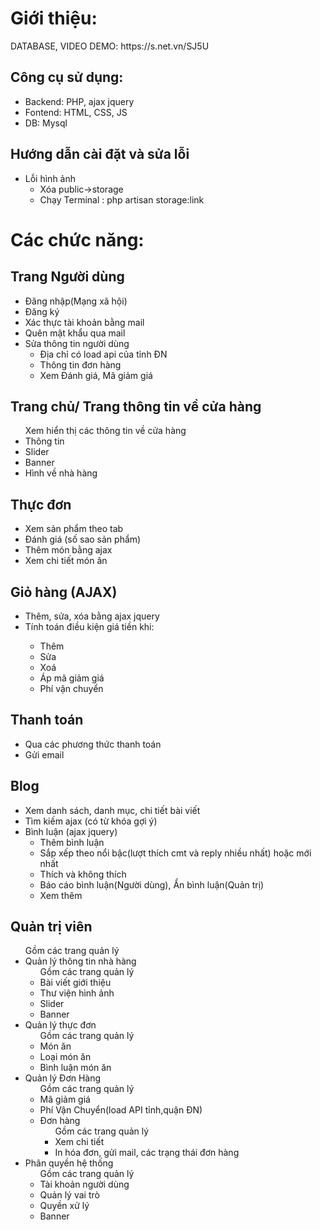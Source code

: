 <!DOCTYPE html>
<html>
<head>
  <meta charset="UTF-8">  
</head>
<body>
  <h1>Giới thiệu: </h1>
  DATABASE, VIDEO DEMO: https://s.net.vn/SJ5U
  <h2>Công cụ sử dụng:</h2>
    <ul>
        <li>
           Backend: PHP, ajax jquery
        </li>
        <li>
          Fontend: HTML, CSS, JS
        </li>
        <li>
           DB: Mysql
        </li>
    </ul>

   <h2>Hướng dẫn cài đặt và sửa lỗi</h2>
    <ul>
        <li>
            Lỗi hình ảnh
            <ul>
                <li>  Xóa public->storage</li> 
                <li>   Chạy Terminal : php artisan storage:link  </li> 
            </ul>  
        </li> 
    </ul>

  <h1>Các chức năng:</h1>
    <h2>Trang Người dùng</h2>
    <ul>
        <li>
            Đăng nhập(Mạng xã hội)
        </li>
        <li>Đăng ký</li>
        <li>Xác thực tài khoản bằng mail</li>
        <li>Quên mật khẩu qua mail</li>
        <li>
            Sửa thông tin người dùng
            <ul>
                <li> Địa chỉ có load api của tỉnh ĐN</li>
                <li> Thông tin đơn hàng</li>
                <li> Xem Đánh giá, Mã giảm giá</li> 
            </ul>
        </li>
        </li>
    </ul>
    <h2>Trang chủ/ Trang thông tin về cửa hàng</h2>
    <ul> 
        Xem hiển thị các thông tin về cửa hàng
        <li>Thông tin</li> 
        <li>Slider</li> 
        <li>Banner</li> 
        <li>Hình về nhà hàng </li>  
    </ul>
    <h2>Thực đơn</h2>
    <ul>
        <li>Xem sản phẩm theo tab</li>
        <li>Đánh giá (số sao sản phẩm)</li>
        <li>Thêm món bằng ajax</li> 
         <li>Xem chi tiết món ăn</li> 
    </ul>

  <h2>Giỏ hàng (AJAX)</h2>
  <ul>
    <li>Thêm, sửa, xóa bằng ajax jquery</li>
    <li>Tính toán điều kiện giá tiền khi:</li>
        <ul>
            <li>Thêm</li>
            <li>Sửa</li>
            <li>Xoá</li>
            <li>Áp mã giảm giá</li>
            <li>Phí vận chuyển</li>
        </ul>
  </ul>

  <h2>Thanh toán</h2>
  <ul>
    <li>Qua các phương thức thanh toán</li>
    <li>Gửi email</li>
  </ul>

  <h2>Blog</h2>
  <ul>
    <li>Xem danh sách, danh mục, chi tiết bài viết</li>
    <li>Tìm kiếm ajax (có từ khóa gợi ý)</li>
    <li>Bình luận (ajax jquery)
        <ul>
            <li>Thêm bình luận</li>
            <li>Sắp xếp theo nổi bậc(lượt thích cmt và reply nhiều nhất) hoặc mới nhất</li>
            <li>Thích và không thích</li>
            <li>Báo cáo bình luận(Người dùng), Ẩn bình luận(Quản trị)</li>
            <li>Xem thêm</li>
        </ul>
    </li>
  </ul>

  <h2>Quản trị viên</h2>
  <ul> 
    Gồm các trang quản lý
    <li>Quản lý thông tin nhà hàng
        <ul> 
            Gồm các trang quản lý
            <li>Bài viết giới thiệu</li> 
            <li>Thư viện hình ảnh</li> 
            <li>Slider</li>
            <li>Banner</li>
        </ul> 
    </li> 
     <li>Quản lý thực đơn
        <ul> 
            Gồm các trang quản lý
            <li>Món ăn</li> 
            <li>Loại món ăn</li> 
            <li>Bình luận món ăn</li> 
        </ul> 
    </li> 
     <li>Quản lý Đơn Hàng
        <ul> 
            Gồm các trang quản lý
            <li>Mã giảm giá</li> 
            <li>Phí Vận Chuyển(load API tỉnh,quận ĐN)</li> 
            <li>Đơn hàng
                <ul> 
                    Gồm các trang quản lý
                    <li>Xem chi tiết</li>  
                    <li>In hóa đơn, gửi mail, các trạng thái đơn hàng</li>  
                </ul> 
            </li> 
        </ul> 
    </li> 
     <li>Phân quyền hệ thống
        <ul> 
            Gồm các trang quản lý
            <li>Tài khoản người dùng</li> 
            <li>Quản lý vai trò</li> 
            <li> Quyền xử lý</li>
            <li>Banner</li>
        </ul> 
    </li> 
  </ul>  
</body>
</html>
